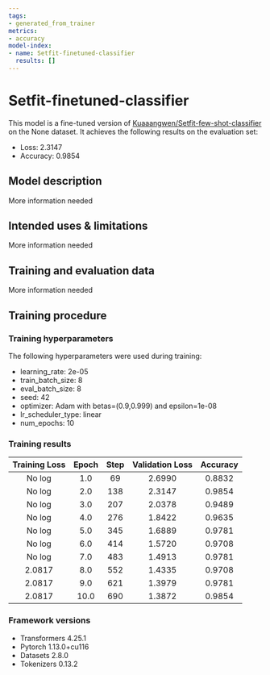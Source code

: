 ```yaml
---
tags:
- generated_from_trainer
metrics:
- accuracy
model-index:
- name: Setfit-finetuned-classifier
  results: []
---
```


<!-- This model card has been generated automatically according to the information the Trainer had access to. You
should probably proofread and complete it, then remove this comment. -->

# Setfit-finetuned-classifier

This model is a fine-tuned version of [Kuaaangwen/Setfit-few-shot-classifier](https://huggingface.co/Kuaaangwen/Setfit-few-shot-classifier) on the None dataset.
It achieves the following results on the evaluation set:
- Loss: 2.3147
- Accuracy: 0.9854

## Model description

More information needed

## Intended uses & limitations

More information needed

## Training and evaluation data

More information needed

## Training procedure

### Training hyperparameters

The following hyperparameters were used during training:
- learning_rate: 2e-05
- train_batch_size: 8
- eval_batch_size: 8
- seed: 42
- optimizer: Adam with betas=(0.9,0.999) and epsilon=1e-08
- lr_scheduler_type: linear
- num_epochs: 10

### Training results

| Training Loss | Epoch | Step | Validation Loss | Accuracy |
|:-------------:|:-----:|:----:|:---------------:|:--------:|
| No log        | 1.0   | 69   | 2.6990          | 0.8832   |
| No log        | 2.0   | 138  | 2.3147          | 0.9854   |
| No log        | 3.0   | 207  | 2.0378          | 0.9489   |
| No log        | 4.0   | 276  | 1.8422          | 0.9635   |
| No log        | 5.0   | 345  | 1.6889          | 0.9781   |
| No log        | 6.0   | 414  | 1.5720          | 0.9708   |
| No log        | 7.0   | 483  | 1.4913          | 0.9781   |
| 2.0817        | 8.0   | 552  | 1.4335          | 0.9708   |
| 2.0817        | 9.0   | 621  | 1.3979          | 0.9781   |
| 2.0817        | 10.0  | 690  | 1.3872          | 0.9854   |


### Framework versions

- Transformers 4.25.1
- Pytorch 1.13.0+cu116
- Datasets 2.8.0
- Tokenizers 0.13.2
